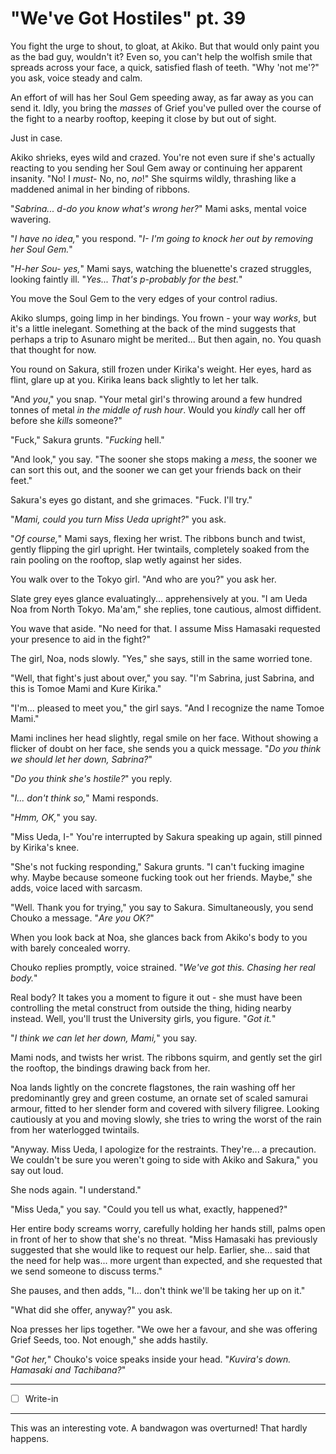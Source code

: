# "We've Got Hostiles" pt. 39

You fight the urge to shout, to gloat, at Akiko. But that would only paint you as the bad guy, wouldn't it? Even so, you can't help the wolfish smile that spreads across your face, a quick, satisfied flash of teeth. "Why 'not me'?" you ask, voice steady and calm.

An effort of will has her Soul Gem speeding away, as far away as you can send it. Idly, you bring the *masses* of Grief you've pulled over the course of the fight to a nearby rooftop, keeping it close by but out of sight.

Just in case.

Akiko shrieks, eyes wild and crazed. You're not even sure if she's actually reacting to you sending her Soul Gem away or continuing her apparent insanity. "No! I *must-* No, no, *no*!" She squirms wildly, thrashing like a maddened animal in her binding of ribbons.

"*Sabrina... d-do you know what's *wrong* her?*" Mami asks, mental voice wavering.

"*I have no idea,*" you respond. "*I- I'm going to knock her out by removing her Soul Gem.*"

"*H-her Sou- yes,*" Mami says, watching the bluenette's crazed struggles, looking faintly ill. "*Yes... That's p-probably for the best.*"

You move the Soul Gem to the very edges of your control radius.

Akiko slumps, going limp in her bindings. You frown - your way *works*, but it's a little inelegant. Something at the back of the mind suggests that perhaps a trip to Asunaro might be merited... But then again, no. You quash that thought for now.

You round on Sakura, still frozen under Kirika's weight. Her eyes, hard as flint, glare up at you. Kirika leans back slightly to let her talk.

"And *you*," you snap. "Your metal girl's throwing around a few hundred tonnes of metal *in the middle of rush hour*. Would you *kindly* call her off before she *kills* someone?"

"Fuck," Sakura grunts. "*Fucking* hell."

"And look," you say. "The sooner she stops making a *mess*, the sooner we can sort this out, and the sooner we can get your friends back on their feet."

Sakura's eyes go distant, and she grimaces. "Fuck. I'll try."

"*Mami, could you turn Miss Ueda upright?*" you ask.

"*Of course,*" Mami says, flexing her wrist. The ribbons bunch and twist, gently flipping the girl upright. Her twintails, completely soaked from the rain pooling on the rooftop, slap wetly against her sides.

You walk over to the Tokyo girl. "And who are you?" you ask her.

Slate grey eyes glance evaluatingly... apprehensively at you. "I am Ueda Noa from North Tokyo. Ma'am," she replies, tone cautious, almost diffident.

You wave that aside. "No need for that. I assume Miss Hamasaki requested your presence to aid in the fight?"

The girl, Noa, nods slowly. "Yes," she says, still in the same worried tone.

"Well, that fight's just about over," you say. "I'm Sabrina, just Sabrina, and this is Tomoe Mami and Kure Kirika."

"I'm... pleased to meet you," the girl says. "And I recognize the name Tomoe Mami."

Mami inclines her head slightly, regal smile on her face. Without showing a flicker of doubt on her face, she sends you a quick message. "*Do you think we should let her down, Sabrina?*"

"*Do you think she's hostile?*" you reply.

"*I... don't think so,*" Mami responds.

"*Hmm, OK,*" you say.

"Miss Ueda, I-" You're interrupted by Sakura speaking up again, still pinned by Kirika's knee.

"She's not fucking responding," Sakura grunts. "I can't fucking imagine why. Maybe because someone fucking took out her friends. Maybe," she adds, voice laced with sarcasm.

"Well. Thank you for trying," you say to Sakura. Simultaneously, you send Chouko a message. "*Are you OK?*"

When you look back at Noa, she glances back from Akiko's body to you with barely concealed worry.

Chouko replies promptly, voice strained. "*We've got this. Chasing her real body.*"

Real body? It takes you a moment to figure it out - she must have been controlling the metal construct from outside the thing, hiding nearby instead. Well, you'll trust the University girls, you figure. "*Got it.*"

"*I think we can let her down, Mami,*" you say.

Mami nods, and twists her wrist. The ribbons squirm, and gently set the girl the rooftop, the bindings drawing back from her.

Noa lands lightly on the concrete flagstones, the rain washing off her predominantly grey and green costume, an ornate set of scaled samurai armour, fitted to her slender form and covered with silvery filigree. Looking cautiously at you and moving slowly, she tries to wring the worst of the rain from her waterlogged twintails.

"Anyway. Miss Ueda, I apologize for the restraints. They're... a precaution. We couldn't be sure you weren't going to side with Akiko and Sakura," you say out loud.

She nods again. "I understand."

"Miss Ueda," you say. "Could you tell us what, exactly, happened?"

Her entire body screams worry, carefully holding her hands still, palms open in front of her to show that she's no threat. "Miss Hamasaki has previously suggested that she would like to request our help. Earlier, she... said that the need for help was... more urgent than expected, and she requested that we send someone to discuss terms."

She pauses, and then adds, "I... don't think we'll be taking her up on it."

"What did she offer, anyway?" you ask.

Noa presses her lips together. "We owe her a favour, and she was offering Grief Seeds, too. Not enough," she adds hastily.

"*Got her,*" Chouko's voice speaks inside your head. "*Kuvira's down. Hamasaki and Tachibana?*"

---

- [ ] Write-in

---

This was an interesting vote. A bandwagon was overturned! That hardly happens.
